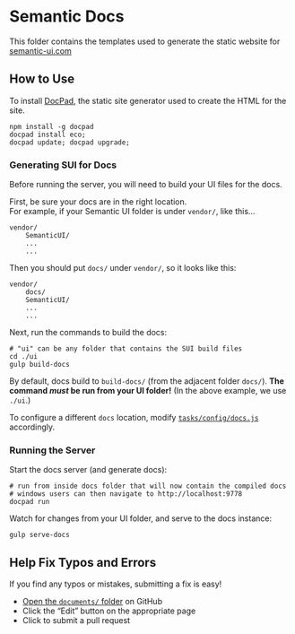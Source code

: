 # Semantic Docs

This folder contains the templates used to generate the static website for [semantic-ui.com](http://www.semantic-ui.com)

## How to Use


To install [DocPad](http://github.com/docpad/docpad), the static site generator used to create the HTML for the site.
```
npm install -g docpad
docpad install eco;
docpad update; docpad upgrade;
```

### Generating SUI for Docs

Before running the server, you will need to build your UI files for the docs. 

First, be sure your docs are in the right location.  
For example, if your Semantic UI folder is under `vendor/`, like this...

    vendor/
        SemanticUI/
        ...
        ...

Then you should put `docs/` under `vendor/`, so it looks like this:

    vendor/
        docs/
        SemanticUI/
        ...
        ...

Next, run the commands to build the docs:

```
# "ui" can be any folder that contains the SUI build files
cd ./ui
gulp build-docs
```

By default, docs build to `build-docs/` (from the adjacent folder `docs/`). 
**The command _must_ be run from your UI folder!** (In the above example, we use `./ui`.) 

To configure a different `docs` location, modify [ `tasks/config/docs.js`](https://github.com/Semantic-Org/Semantic-UI/blob/master/tasks/config/docs.js) accordingly.


### Running the Server

Start the docs server (and generate docs):

```
# run from inside docs folder that will now contain the compiled docs 
# windows users can then navigate to http://localhost:9778
docpad run
```


Watch for changes from your UI folder, and serve to the docs instance:

```
gulp serve-docs
```


## Help Fix Typos and Errors

If you find any typos or mistakes, submitting a fix is easy!

- [Open the `documents/` folder](https://github.com/Semantic-Org/Semantic-UI-Docs/tree/master/server/documents) on GitHub
- Click the “Edit” button on the appropriate page
- Click to submit a pull request

